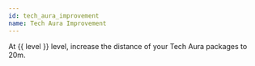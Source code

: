 ```yaml
---
id: tech_aura_improvement
name: Tech Aura Improvement
---
```

At {{ level }} level, increase the distance of your Tech Aura packages to 20m.